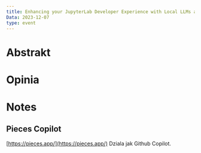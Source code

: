 ```yaml
---
title: Enhancing your JupyterLab Developer Experience with Local LLMs and Code Snippets
Data: 2023-12-07
type: event
---
```

# Abstrakt
# Opinia

# Notes
## Pieces Copilot
[https://pieces.app/](https://pieces.app/)
Dziala jak Github Copilot. 